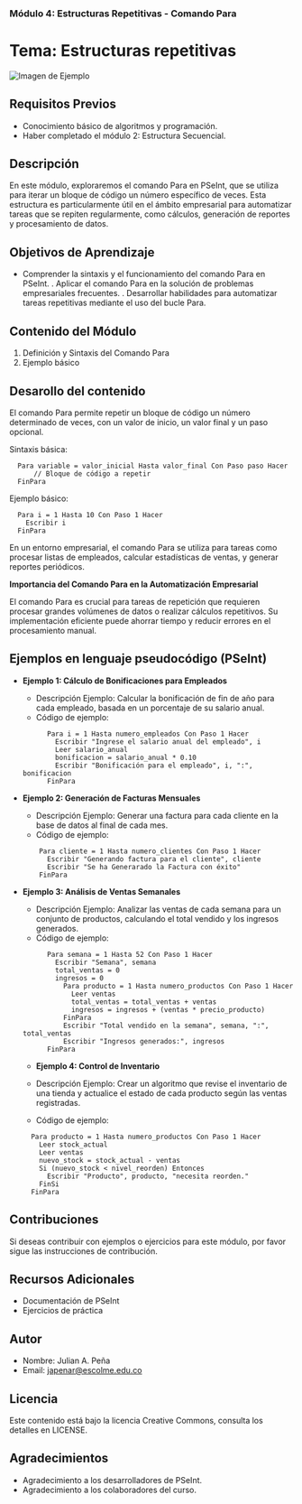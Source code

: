 
### Módulo 4: Estructuras Repetitivas - Comando Para

# Tema: Estructuras repetitivas

![Imagen de Ejemplo](../../recursos/img/algoritmo.jpg)

## Requisitos Previos

- Conocimiento básico de algoritmos y programación.
- Haber completado el módulo 2: Estructura Secuencial.

## Descripción

En este módulo, exploraremos el comando Para en PSeInt, que se utiliza para iterar un bloque de código un número específico de veces. Esta estructura es particularmente útil en el ámbito empresarial para automatizar tareas que se repiten regularmente, como cálculos, generación de reportes y procesamiento de datos.


## Objetivos de Aprendizaje

- Comprender la sintaxis y el funcionamiento del comando Para en PSeInt.
. Aplicar el comando Para en la solución de problemas empresariales frecuentes.
. Desarrollar habilidades para automatizar tareas repetitivas mediante el uso del bucle Para.

## Contenido del Módulo

1. Definición y Sintaxis del Comando Para
2. Ejemplo básico


## Desarollo del contenido

El comando Para permite repetir un bloque de código un número determinado de veces, con un valor de inicio, un valor final y un paso opcional.

Sintaxis básica:
```
  Para variable = valor_inicial Hasta valor_final Con Paso paso Hacer
      // Bloque de código a repetir
  FinPara
```

Ejemplo básico:
```
  Para i = 1 Hasta 10 Con Paso 1 Hacer
    Escribir i
  FinPara
```
En un entorno empresarial, el comando Para se utiliza para tareas como procesar listas de empleados, calcular estadísticas de ventas, y generar reportes periódicos.


**Importancia del Comando Para en la Automatización Empresarial**

El comando Para es crucial para tareas de repetición que requieren procesar grandes volúmenes de datos o realizar cálculos repetitivos. Su implementación eficiente puede ahorrar tiempo y reducir errores en el procesamiento manual.

## Ejemplos en lenguaje pseudocódigo (PSeInt)

- **Ejemplo 1: Cálculo de Bonificaciones para Empleados**

  - Descripción Ejemplo: Calcular la bonificación de fin de año para cada empleado, basada en un porcentaje de su salario anual.  
  - Código de ejemplo:
  ```pseudocode
        Para i = 1 Hasta numero_empleados Con Paso 1 Hacer
          Escribir "Ingrese el salario anual del empleado", i
          Leer salario_anual
          bonificacion = salario_anual * 0.10
          Escribir "Bonificación para el empleado", i, ":", bonificacion
        FinPara

  ```
- **Ejemplo 2: Generación de Facturas Mensuales**

  - Descripción Ejemplo: Generar una factura para cada cliente en la base de datos al final de cada mes.
  - Código de ejemplo:
  ```pseudocode
      Para cliente = 1 Hasta numero_clientes Con Paso 1 Hacer
        Escribir "Generando factura para el cliente", cliente
        Escribir "Se ha Generarado la Factura con éxito"
      FinPara

  ```
- **Ejemplo 3: Análisis de Ventas Semanales**

  - Descripción Ejemplo:  Analizar las ventas de cada semana para un conjunto de productos, calculando el total vendido y los ingresos generados.
  - Código de ejemplo:
  ```pseudocode
        Para semana = 1 Hasta 52 Con Paso 1 Hacer
          Escribir "Semana", semana
          total_ventas = 0
          ingresos = 0
            Para producto = 1 Hasta numero_productos Con Paso 1 Hacer
              Leer ventas
              total_ventas = total_ventas + ventas
              ingresos = ingresos + (ventas * precio_producto)
            FinPara
            Escribir "Total vendido en la semana", semana, ":", total_ventas
            Escribir "Ingresos generados:", ingresos
        FinPara
  ```
  - **Ejemplo 4: Control de Inventario**

  - Descripción Ejemplo: Crear un algoritmo que revise el inventario de una tienda y actualice el estado de cada producto según las ventas registradas.
  - Código de ejemplo:
  ```pseudocode
    Para producto = 1 Hasta numero_productos Con Paso 1 Hacer
      Leer stock_actual
      Leer ventas
      nuevo_stock = stock_actual - ventas
      Si (nuevo_stock < nivel_reorden) Entonces
        Escribir "Producto", producto, "necesita reorden."
      FinSi
    FinPara
  ```

## Contribuciones
Si deseas contribuir con ejemplos o ejercicios para este módulo, por favor sigue las instrucciones de contribución.

## Recursos Adicionales
- Documentación de PSeInt
- Ejercicios de práctica

## Autor

- Nombre: Julian A. Peña
- Email: japenar@escolme.edu.co

## Licencia
Este contenido está bajo la licencia Creative Commons, consulta los detalles en LICENSE.

## Agradecimientos
- Agradecimiento a los desarrolladores de PSeInt.
- Agradecimiento a los colaboradores del curso.